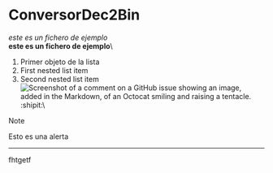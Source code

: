 # ConversorDec2Bin
 *este es un fichero de ejemplo*\
 **este es un fichero de ejemplo**\
1. Primer objeto de la lista
1. First nested list item
1. Second nested list item
![Screenshot of a comment on a GitHub issue showing an image, added in the Markdown, of an Octocat smiling and raising a tentacle.](https://myoctocat.com/assets/images/base-octocat.svg)\
:shipit:\
>[!NOTE]
>Esto es una alerta
-------------------------------------------------------------------------------------------------------------
fhtgetf
